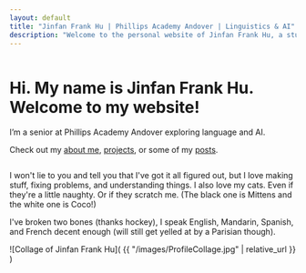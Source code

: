 ```yaml
---
layout: default
title: "Jinfan Frank Hu | Phillips Academy Andover | Linguistics & AI"
description: "Welcome to the personal website of Jinfan Frank Hu, a student at Phillips Academy exploring computational linguistics, AI research, NLP projects, coding, language preservation, and occasional posts about cats, hockey, and cheese."
---
```


<div style="display: flex; align-items: center; gap: 30px;">
  <div>
    <h1>Hi. My name is Jinfan Frank Hu. Welcome to my website!</h1>
    <p>I’m a senior at Phillips Academy Andover exploring language and AI.</p>
    <p>Check out my <a href="/about">about me</a>, <a href="/projects">projects</a>, or some of my <a href="/posts">posts</a>.</p>
  </div>
</div>

I won't lie to you and tell you that I've got it all figured out, but I love making stuff, fixing problems, and understanding things. I also love my cats. Even if they're a little naughty. Or if they scratch me. (The black one is Mittens and the white one is Coco!)

I've broken two bones (thanks hockey), I speak English, Mandarin, Spanish, and French decent enough (will still get yelled at by a Parisian though). 

![Collage of Jinfan Frank Hu]( {{ "/images/ProfileCollage.jpg" | relative_url }} )